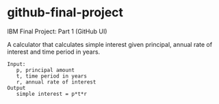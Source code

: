 # github-final-project
IBM Final Project: Part 1 (GitHub UI)

A calculator that calculates simple interest given principal, annual rate of interest and time period in years.

```
Input:
   p, principal amount  
   t, time period in years   
   r, annual rate of interest   
Output
   simple interest = p*t*r
```
